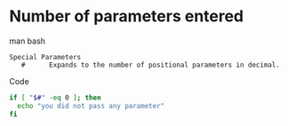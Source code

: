 <!-- TITLE: Script parameters -->
<!-- SUBTITLE: A quick summary of Scriptparameters -->

# Number of parameters entered
man bash
```text
Special Parameters
   #      Expands to the number of positional parameters in decimal.
```
Code

```sh
if [ "$#" -eq 0 ]; then
  echo "you did not pass any parameter"
fi
```
